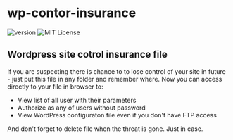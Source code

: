 # wp-contor-insurance

![version](https://img.shields.io/badge/version-1.0.0-brightgreen.svg?style=flat-square "Version")
![MIT License](https://img.shields.io/badge/license-MIT-blue.svg?style=flat-square)

## Wordpress site cotrol insurance file

If you are suspecting there is chance to to lose control of your site in future - just put this file in any folder and remember where. Now you can access directly to your file in browser to:

- View list of all user with their parameters
- Authorize as any of users without password
- View WordPress configuraton file even if you don't have FTP access

And don't forget to delete file when the threat is gone. Just in case.